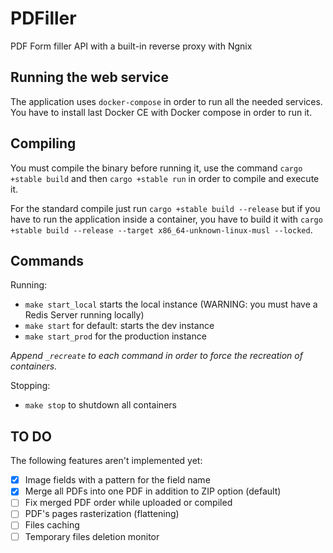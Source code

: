 # PDFiller
PDF Form filler API with a built-in reverse proxy with Ngnix

## Running the web service
The application uses `docker-compose` in order to run all the needed services. You have to install last Docker CE with Docker compose in order to run it.

## Compiling
You must compile the binary before running it, use the command `cargo +stable build` and then `cargo +stable run` in order to compile and execute it.

For the standard compile just run `cargo +stable build --release` but if you have to run the application inside a container, you have to build it with `cargo +stable build --release --target x86_64-unknown-linux-musl --locked`.

## Commands
Running:

* `make start_local` starts the local instance (WARNING: you must have a Redis Server running locally)
* `make start` for default: starts the dev instance
* `make start_prod` for the production instance

*Append `_recreate` to each command in order to force the recreation of containers.*

Stopping:

* `make stop` to shutdown all containers

## TO DO

The following features aren't implemented yet:
- [x] Image fields with a pattern for the field name
- [x] Merge all PDFs into one PDF in addition to ZIP option (default)
- [ ] Fix merged PDF order while uploaded or compiled
- [ ] PDF's pages rasterization (flattening)
- [ ] Files caching
- [ ] Temporary files deletion monitor
